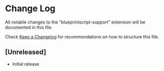 # Change Log

All notable changes to the "blueprintscript-support" extension will be documented in this file.

Check [Keep a Changelog](http://keepachangelog.com/) for recommendations on how to structure this file.

## [Unreleased]

- Initial release